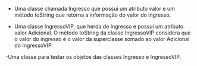 - Uma classe chamada Ingresso que possui um atributo valor e um método toString que
retorna a informação do valor do ingresso.

- Uma classe IngressoVIP, que herda de Ingresso e possui um atributo valor
Adicional. O método toString da classe IngressoVIP considera que o valor do
ingresso é o valor da superclasse somado ao valor Adicional do IngressoVIP.

-Uma classe para testar os objetos das classes Ingresso e IngressoVIP.
